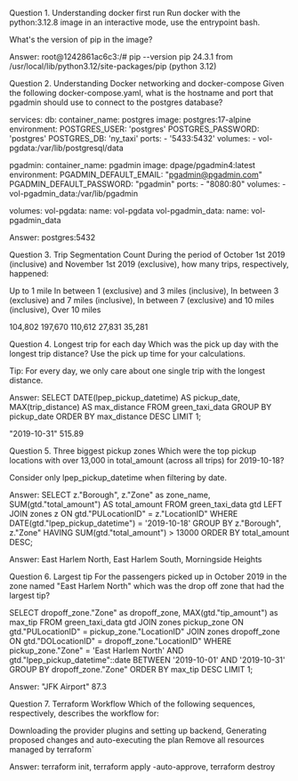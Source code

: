 Question 1. Understanding docker first run
Run docker with the python:3.12.8 image in an interactive mode, use the entrypoint bash.

What's the version of pip in the image?

Answer: 
root@1242861ac6c3:/# pip --version
pip 24.3.1 from /usr/local/lib/python3.12/site-packages/pip (python 3.12)


Question 2. Understanding Docker networking and docker-compose
Given the following docker-compose.yaml, what is the hostname and port that pgadmin should use to connect to the postgres database?

services:
  db:
    container_name: postgres
    image: postgres:17-alpine
    environment:
      POSTGRES_USER: 'postgres'
      POSTGRES_PASSWORD: 'postgres'
      POSTGRES_DB: 'ny_taxi'
    ports:
      - '5433:5432'
    volumes:
      - vol-pgdata:/var/lib/postgresql/data

  pgadmin:
    container_name: pgadmin
    image: dpage/pgadmin4:latest
    environment:
      PGADMIN_DEFAULT_EMAIL: "pgadmin@pgadmin.com"
      PGADMIN_DEFAULT_PASSWORD: "pgadmin"
    ports:
      - "8080:80"
    volumes:
      - vol-pgadmin_data:/var/lib/pgadmin  

volumes:
  vol-pgdata:
    name: vol-pgdata
  vol-pgadmin_data:
    name: vol-pgadmin_data

Answer:
postgres:5432



Question 3. Trip Segmentation Count
During the period of October 1st 2019 (inclusive) and November 1st 2019 (exclusive), how many trips, respectively, happened:

Up to 1 mile
In between 1 (exclusive) and 3 miles (inclusive),
In between 3 (exclusive) and 7 miles (inclusive),
In between 7 (exclusive) and 10 miles (inclusive),
Over 10 miles

104,802 197,670 110,612 27,831 35,281

Question 4. Longest trip for each day
Which was the pick up day with the longest trip distance? Use the pick up time for your calculations.

Tip: For every day, we only care about one single trip with the longest distance.

Answer:
SELECT 
    DATE(lpep_pickup_datetime) AS pickup_date,
    MAX(trip_distance) AS max_distance
FROM green_taxi_data
GROUP BY pickup_date
ORDER BY max_distance DESC
LIMIT 1;

"2019-10-31"	515.89

Question 5. Three biggest pickup zones
Which were the top pickup locations with over 13,000 in total_amount (across all trips) for 2019-10-18?

Consider only lpep_pickup_datetime when filtering by date.

Answer: 
SELECT 
    z."Borough",
    z."Zone" as zone_name,
    SUM(gtd."total_amount") AS total_amount
FROM green_taxi_data gtd
LEFT JOIN zones z ON gtd."PULocationID" = z."LocationID"
WHERE DATE(gtd."lpep_pickup_datetime") = '2019-10-18'
GROUP BY z."Borough", z."Zone"
HAVING SUM(gtd."total_amount") > 13000
ORDER BY total_amount DESC;

Answer:
East Harlem North, East Harlem South, Morningside Heights



Question 6. Largest tip
For the passengers picked up in October 2019 in the zone named "East Harlem North" which was the drop off zone that had the largest tip?

SELECT 
   dropoff_zone."Zone" as dropoff_zone,
   MAX(gtd."tip_amount") as max_tip
FROM green_taxi_data gtd
JOIN zones pickup_zone 
   ON gtd."PULocationID" = pickup_zone."LocationID"
JOIN zones dropoff_zone 
   ON gtd."DOLocationID" = dropoff_zone."LocationID"
WHERE 
   pickup_zone."Zone" = 'East Harlem North'
   AND gtd."lpep_pickup_datetime"::date BETWEEN '2019-10-01' AND '2019-10-31'
GROUP BY dropoff_zone."Zone"
ORDER BY max_tip DESC
LIMIT 1;

Answer: 
"JFK Airport"	87.3



Question 7. Terraform Workflow
Which of the following sequences, respectively, describes the workflow for:

Downloading the provider plugins and setting up backend,
Generating proposed changes and auto-executing the plan
Remove all resources managed by terraform`

Answer: 
terraform init, terraform apply -auto-approve, terraform destroy